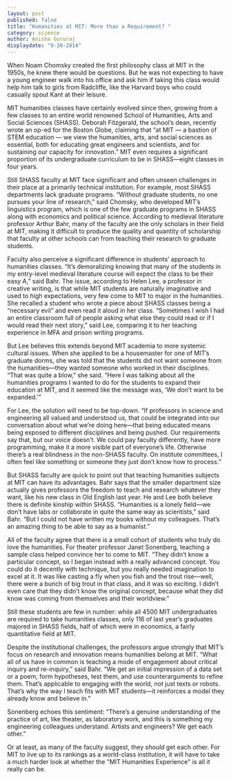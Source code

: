 ```yaml
---
layout: post
published: false
title: "Humanities at MIT: More than a Requirement? "
category: science
author: Anisha Gururaj
displaydate: "9-30-2014"
---
```


When Noam Chomsky created the first philosophy class at MIT in the 1950s, he knew there would be questions. But he was not expecting to have a young engineer walk into his office and ask him if taking this class would help him talk to girls from Radcliffe, like the Harvard boys who could casually spout Kant at their leisure.

MIT humanities classes have certainly evolved since then, growing from a few classes to an entire world renowned School of Humanities, Arts and Social Sciences (SHASS). Deborah Fitzgerald, the school’s dean, recently wrote an op-ed for the Boston Globe, claiming that “at MIT — a bastion of STEM education — we view the humanities, arts, and social sciences as essential, both for educating great engineers and scientists, and for sustaining our capacity for innovation.” MIT even requires a significant proportion of its undergraduate curriculum to be in SHASS—eight classes in four years. 

Still SHASS faculty at MIT face significant and often unseen challenges in their place at a primarily technical institution. For example, most SHASS departments lack graduate programs. “Without graduate students, no one pursues your line of research,” said Chomsky, who developed MIT’s linguistics program, which is one of the few graduate programs in SHASS along with economics and political science. According to medieval literature professor Arthur Bahr, many of the faculty are the only scholars in their field at MIT, making it difficult to produce the quality and quantity of scholarship that faculty at other schools can from teaching their research to graduate students. 

Faculty also perceive a significant difference in students’ approach to humanities classes. “It’s demoralizing knowing that many of the students in my entry-level medieval literature course will expect the class to be their easy A,” said Bahr. The issue, according to Helen Lee, a professor in creative writing, is that while MIT students are naturally imaginative and used to high expectations, very few come to MIT to major in the humanities. She recalled a student who wrote a piece about SHASS classes being a “necessary evil” and even read it aloud in her class. “Sometimes I wish I had an entire classroom full of people asking what else they could read or if I would read their next story,” said Lee, comparing it to her teaching experience in MFA and prison writing programs.

But Lee believes this extends beyond MIT academia to more systemic cultural issues. When she applied to be a housemaster for one of MIT’s graduate dorms, she was told that the students did not want someone from the humanities—they wanted someone who worked in their disciplines. “That was quite a blow,” she said. “Here I was talking about all the humanities programs I wanted to do for the students to expand their education at MIT, and it seemed like the message was, ‘We don’t want to be expanded.’”

For Lee, the solution will need to be top-down. “If professors in science and engineering all valued and understood us, that could be integrated into our conversation about what we’re doing here—that being educated means being exposed to different disciplines and being pushed. Our requirements say that, but our voice doesn’t. We could pay faculty differently, have more programming, make it a more visible part of everyone’s life. Otherwise there’s a real blindness in the non-SHASS faculty. On institute committees, I often feel like something or someone they just don’t know how to process.” 

But SHASS faculty are quick to point out that teaching humanities subjects at MIT can have its advantages. Bahr says that the smaller department size actually gives professors the freedom to teach and research whatever they want, like his new class in Old English last year. He and Lee both believe there is definite kinship within SHASS. “Humanities is a lonely field—we don’t have labs or collaborate in quite the same way as scientists,” said Bahr. “But I could not have written my books without my colleagues. That’s an amazing thing to be able to say as a humanist.”

All of the faculty agree that there is a small cohort of students who truly do love the humanities. For theater professor Janet Sonenberg, teaching a sample class helped convince her to come to MIT. “They didn’t know a particular concept, so I began instead with a really advanced concept. You could do it decently with technique, but you really needed imagination to excel at it. It was like casting a fly when you fish and the trout rise—well, there were a bunch of big trout in that class, and it was so exciting. I didn’t even care that they didn’t know the original concept, because what they did know was coming from themselves and their worldview.”

Still these students are few in number: while all 4500 MIT undergraduates are required to take humanities classes, only 116 of last year’s graduates majored in SHASS fields, half of which were in economics, a fairly quantitative field at MIT. 

Despite the institutional challenges, the professors argue strongly that MIT’s focus on research and innovation means humanities belong at MIT. “What all of us have in common is teaching a mode of engagement about critical inquiry and re-inquiry,” said Bahr. “We get an initial impression of a data set or a poem, form hypotheses, test them, and use counterarguments to refine them. That’s applicable to engaging with the world, not just texts or robots. That’s why the way I teach fits with MIT students—it reinforces a model they already know and believe in.”

Sonenberg echoes this sentiment: “There’s a genuine understanding of the practice of art, like theater, as laboratory work, and this is something my engineering colleagues understand. Artists and engineers? We get each other.”

Or at least, as many of the faculty suggest, they _should_ get each other. For MIT to live up to its rankings as a world-class institution, it will have to take a much harder look at whether the "MIT Humanities Experience" is all it really can be. 
